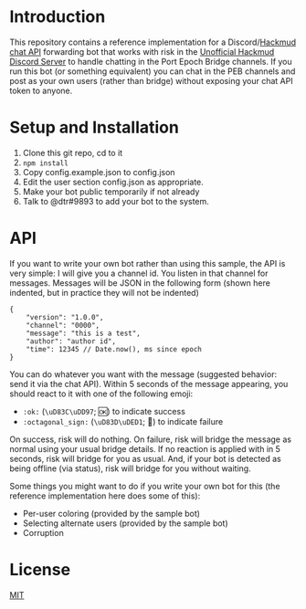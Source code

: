 # Introduction

This repository contains a reference implementation for a Discord/[Hackmud chat API](https://www.hackmud.com/chat) forwarding bot that works with risk in the [Unofficial Hackmud Discord Server](https://discord.gg/VvMkk24) to handle chatting in the Port Epoch Bridge channels. If you run this bot (or something equivalent) you can chat in the PEB channels and post as your own users (rather than bridge) without exposing your chat API token to anyone.

# Setup and Installation

1. Clone this git repo, cd to it
2. `npm install`
3. Copy config.example.json to config.json
4. Edit the user section config.json as appropriate.
5. Make your bot public temporarily if not already
6. Talk to @dtr#9893 to add your bot to the system.

# API

If you want to write your own bot rather than using this sample, the API is very simple: I will give you a channel id. You listen in that channel for messages. Messages will be JSON in the following form (shown here indented, but in practice they will not be indented)

    {
        "version": "1.0.0",
        "channel": "0000",
        "message": "this is a test",
        "author": "author id",
        "time": 12345 // Date.now(), ms since epoch
    }

You can do whatever you want with the message (suggested behavior: send it via the chat API). Within 5 seconds of the message appearing, you should react to it with one of the following emoji:

* `:ok:` (`\uD83C\uDD97`; 🆗) to indicate success
* `:octagonal_sign:` (`\uD83D\uDED1`; 🛑) to indicate failure

On success, risk will do nothing. On failure, risk will bridge the message as normal using your usual bridge details. If no reaction is applied with in 5 seconds, risk will bridge for you as usual. And, if your bot is detected as being offline (via status), risk will bridge for you without waiting.

Some things you might want to do if you write your own bot for this (the reference implementation here does some of this):

* Per-user coloring (provided by the sample bot)
* Selecting alternate users (provided by the sample bot)
* Corruption

# License

[MIT](https://opensource.org/licenses/MIT)

